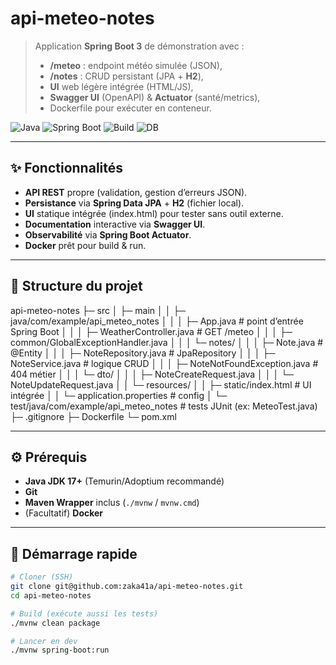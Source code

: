 # api-meteo-notes

> Application **Spring Boot 3** de démonstration avec :
> - **/meteo** : endpoint météo simulée (JSON),
> - **/notes** : CRUD persistant (JPA + **H2**),
> - **UI** web légère intégrée (HTML/JS),
> - **Swagger UI** (OpenAPI) & **Actuator** (santé/metrics),
> - Dockerfile pour exécuter en conteneur.

![Java](https://img.shields.io/badge/Java-17%2B-red)
![Spring Boot](https://img.shields.io/badge/Spring%20Boot-3.x-brightgreen)
![Build](https://img.shields.io/badge/Build-Maven-blue)
![DB](https://img.shields.io/badge/DB-H2-informational)

---

## ✨ Fonctionnalités

- **API REST** propre (validation, gestion d’erreurs JSON).
- **Persistance** via **Spring Data JPA** + **H2** (fichier local).
- **UI** statique intégrée (index.html) pour tester sans outil externe.
- **Documentation** interactive via **Swagger UI**.
- **Observabilité** via **Spring Boot Actuator**.
- **Docker** prêt pour build & run.

---

## 📁 Structure du projet

api-meteo-notes
├─ src
│ ├─ main
│ │ ├─ java/com/example/api_meteo_notes
│ │ │ ├─ App.java # point d’entrée Spring Boot
│ │ │ ├─ WeatherController.java # GET /meteo
│ │ │ ├─ common/GlobalExceptionHandler.java
│ │ │ └─ notes/
│ │ │ ├─ Note.java # @Entity
│ │ │ ├─ NoteRepository.java # JpaRepository
│ │ │ ├─ NoteService.java # logique CRUD
│ │ │ ├─ NoteNotFoundException.java # 404 métier
│ │ │ └─ dto/
│ │ │ ├─ NoteCreateRequest.java
│ │ │ └─ NoteUpdateRequest.java
│ │ └─ resources/
│ │ ├─ static/index.html # UI intégrée
│ │ └─ application.properties # config
│ └─ test/java/com/example/api_meteo_notes # tests JUnit (ex: MeteoTest.java)
├─ .gitignore
├─ Dockerfile
└─ pom.xml


---

## ⚙️ Prérequis

- **Java JDK 17+** (Temurin/Adoptium recommandé)
- **Git**
- **Maven Wrapper** inclus (`./mvnw` / `mvnw.cmd`)
- (Facultatif) **Docker**

---

## 🚀 Démarrage rapide

```bash
# Cloner (SSH)
git clone git@github.com:zaka41a/api-meteo-notes.git
cd api-meteo-notes

# Build (exécute aussi les tests)
./mvnw clean package

# Lancer en dev
./mvnw spring-boot:run
